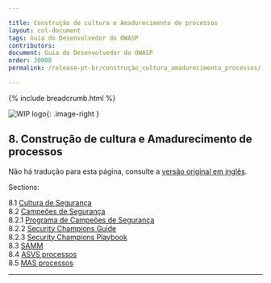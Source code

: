 ```yaml
---

title: Construção de cultura e Amadurecimento de processos
layout: col-document
tags: Guia do Desenvolvedor do OWASP
contributors:
document: Guia do Desenvolvedor do OWASP
order: 30000
permalink: /release-pt-br/construção_cultura_amadurecimento_processos/

---
```


{% include breadcrumb.html %}

<style type="text/css">
.image-right {
  height: 180px;
  display: block;
  margin-left: auto;
  margin-right: auto;
  float: right;
}
</style>

![WIP logo](../../assets/images/dg_wip.png "Trabalho em andamento"){: .image-right }

## 8. Construção de cultura e Amadurecimento de processos

Não há tradução para esta página, consulte a [versão original em inglês][release1000].

Sections:

8.1 [Cultura de Segurança](01-security-culture.md)  
8.2 [Campeões de Segurança](02-security-champions/toc.md)  
8.2.1 [Programa de Campeões de Segurança](02-security-champions/01-security-champions-program.md)  
8.2.2 [Security Champions Guide](02-security-champions/02-security-champions-guide.md)  
8.2.3 [Security Champions Playbook](02-security-champions/03-security-champions-playbook.md)  
8.3 [SAMM](03-samm.md)  
8.4 [ASVS processos](04-asvs.md)  
8.5 [MAS processos](05-mas.md)  

----

[release1000]: https://github.com/OWASP/www-project-developer-guide/blob/main/draft/10-culture-process/toc.md
